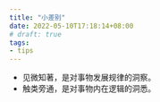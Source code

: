 ```yaml
---
title: "小差别"
date: 2022-05-10T17:18:14+08:00
# draft: true
tags:
- tips
---
```


- 见微知著，是对事物发展规律的洞察。
- 触类旁通，是对事物内在逻辑的洞悉。
